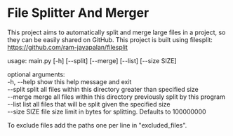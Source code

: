 # File Splitter And Merger

This project aims to automatically split and merge large files in a project, so they can be easily shared on GitHub.
This project is built using filesplit: https://github.com/ram-jayapalan/filesplit



usage: main.py [-h] [--split] [--merge] [--list] [--size SIZE]

optional arguments:<br>
  -h, --help   show this help message and exit<br>
  --split      split all files within this directory greater than specified
               size<br>
  --merge      merge all files within this directory previously split by this
               program<br>
  --list       list all files that will be split given the specified size<br>
  --size SIZE  file size limit in bytes for splitting. Defaults to 100000000<br>

To exclude files add the paths one per line in "excluded_files".
